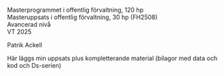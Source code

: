 Masterprogrammet i offentlig förvaltning, 120 hp
<br>
Masteruppsats i offentlig förvaltning, 30 hp (FH2508)
<br>
Avancerad nivå
<br>
VT 2025


Patrik Ackell

Här läggs min uppsats plus kompletterande material (bilagor med data och kod och Ds-serien)
